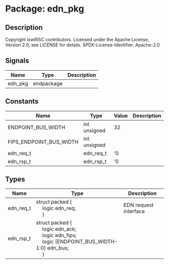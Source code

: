 # Package: edn_pkg

## Description

Copyright lowRISC contributors.
 Licensed under the Apache License, Version 2.0, see LICENSE for details.
 SPDX-License-Identifier: Apache-2.0
 

## Signals

| Name    | Type       | Description |
| ------- | ---------- | ----------- |
| edn_pkg | endpackage |             |
## Constants

| Name                    | Type         | Value | Description |
| ----------------------- | ------------ | ----- | ----------- |
| ENDPOINT_BUS_WIDTH      | int unsigned | 32    |             |
| FIPS_ENDPOINT_BUS_WIDTH | int unsigned |       |             |
| edn_req_t               | edn_req_t    | '0    |             |
| edn_rsp_t               | edn_rsp_t    | '0    |             |
## Types

| Name      | Type                                                                                                                                                                                                                                                                                                                          | Description            |
| --------- | ----------------------------------------------------------------------------------------------------------------------------------------------------------------------------------------------------------------------------------------------------------------------------------------------------------------------------- | ---------------------- |
| edn_req_t | struct packed {<br><span style="padding-left:20px">     logic                                 edn_req;<br><span style="padding-left:20px">   }                                                                                                                                                                                | EDN request interface  |
| edn_rsp_t | struct packed {<br><span style="padding-left:20px">     logic                                 edn_ack;<br><span style="padding-left:20px">     logic                                 edn_fips;<br><span style="padding-left:20px">     logic [ENDPOINT_BUS_WIDTH-1:0]        edn_bus;<br><span style="padding-left:20px">   } |                        |

